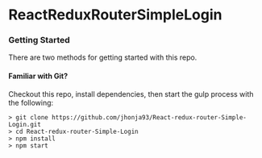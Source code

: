# ReactReduxRouterSimpleLogin

### Getting Started

There are two methods for getting started with this repo.

#### Familiar with Git?
Checkout this repo, install dependencies, then start the gulp process with the following:

```
> git clone https://github.com/jhonja93/React-redux-router-Simple-Login.git
> cd React-redux-router-Simple-Login
> npm install
> npm start
```
